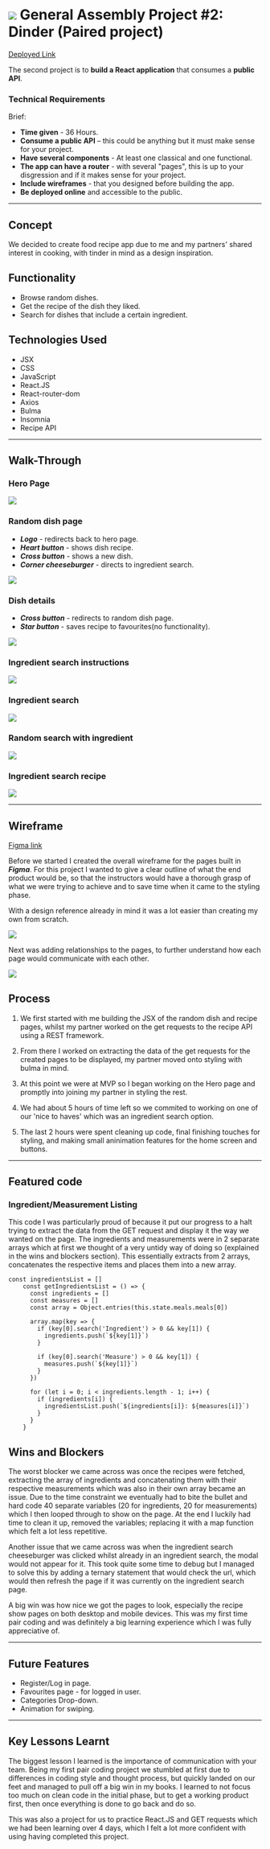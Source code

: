 # ![](https://ga-dash.s3.amazonaws.com/production/assets/logo-9f88ae6c9c3871690e33280fcf557f33.png) General Assembly Project #2: Dinder (Paired project)

<a href="https://dinder-for-recipes.netlify.app/">Deployed Link<a/>

The second project is to **build a React application** that consumes a **public API**.

### Technical Requirements

Brief:

* **Time given** - 36 Hours.
* **Consume a public API** – this could be anything but it must make sense for your project.
* **Have several components** - At least one classical and one functional.
* **The app can have a router** - with several "pages", this is up to your disgression and if it makes sense for your project.
* **Include wireframes** - that you designed before building the app.
* **Be deployed online** and accessible to the public.

---

## Concept

We decided to create food recipe app due to me and my partners' shared interest in cooking, with tinder in mind as a design inspiration.

## Functionality

* Browse random dishes.
* Get the recipe of the dish they liked.
* Search for dishes that include a certain ingredient.

## Technologies Used
* JSX
* CSS
* JavaScript
* React.JS
* React-router-dom
* Axios
* Bulma
* Insomnia
* Recipe API

---

## Walk-Through

### Hero Page

<img src="https://imgur.com/r71gXD8.jpg">

### Random dish page
* ***Logo*** - redirects back to hero page.
* ***Heart button*** - shows dish recipe.
* ***Cross button*** - shows a new dish.
* ***Corner cheeseburger*** - directs to ingredient search.

<img src="https://imgur.com/axNd9hd.jpg">

### Dish details
* ***Cross button*** - redirects to random dish page.
* ***Star button*** - saves recipe to favourites(no functionality).

<img src="https://imgur.com/hAnslLr.jpg">

### Ingredient search instructions

<img src="https://imgur.com/vSNfDUJ.jpg">

### Ingredient search

<img src="https://imgur.com/VgOqxgG.jpg">

### Random search with ingredient

<img src="https://imgur.com/JqRcoCq.jpg">

### Ingredient search recipe

<img src="https://imgur.com/UhDqLTa.jpg">

---

## Wireframe

<a href="https://www.figma.com/file/Y1gbyc00bHPZqZpkZwb8Jd/Dinder?node-id=0%3A1">Figma link<a/>

Before we started I created the overall wireframe for the pages built in ***Figma***. For this project I wanted to give a clear outline of what the end product would be, so that the instructors would have a thorough grasp of what we were trying to achieve and to save time when it came to the styling phase.

With a design reference already in mind it was a lot easier than creating my own from scratch. 

<img src="https://imgur.com/Cm3pUA2.jpg">

Next was adding relationships to the pages, to further understand how each page would communicate with each other. 

<img src="https://imgur.com/qGgIl8q.jpg">

## Process

1. We first started with me building the JSX of the random dish and recipe pages, whilst my partner worked on the get requests to the recipe API using a REST framework.

2. From there I worked on extracting the data of the get requests for the created pages to be displayed, my partner moved onto styling with bulma in mind.

3. At this point we were at MVP so I began working on the Hero page and promptly into joining my partner in styling the rest.

4. We had about 5 hours of time left so we commited to working on one of our 'nice to haves' which was an ingredient search option.

5. The last 2 hours were spent cleaning up code, final finishing touches for styling, and making small aninimation features for the home screen and buttons.

---

## Featured code

### Ingredient/Measurement Listing

This code I was particularly proud of because it put our progress to a halt trying to extract the data from the GET request and display it the way we wanted on the page. The ingredients and measurements were in 2 separate arrays which at first we thought of a very untidy way of doing so (explained in the wins and blockers section). This essentially extracts from 2 arrays, concatenates the respective items and places them into a new array.

```
const ingredientsList = []
    const getIngredientsList = () => {
      const ingredients = []
      const measures = []
      const array = Object.entries(this.state.meals.meals[0])
      
      array.map(key => {
        if (key[0].search('Ingredient') > 0 && key[1]) {
          ingredients.push(`${key[1]}`)
        }
        
        if (key[0].search('Measure') > 0 && key[1]) {
          measures.push(`${key[1]}`)
        }
      })
      
      for (let i = 0; i < ingredients.length - 1; i++) {
        if (ingredients[i]) {
          ingredientsList.push(`${ingredients[i]}: ${measures[i]}`)
        }
      }
    }
```



## Wins and Blockers

The worst blocker we came across was once the recipes were fetched, extracting the array of ingredients and concatenating them with their respective measurements which was also in their own array became an issue. Due to the time constraint we eventually had to bite the bullet and hard code 40 separate variables (20 for ingredients, 20 for measurements) which I then looped through to show on the page. At the end I luckily had time to clean it up, removed the variables; replacing it with a map function which felt a lot less repetitive.

Another issue that we came across was when the ingredient search cheeseburger was clicked whilst already in an ingredient search, the modal would not appear for it. This took quite some time to debug but I managed to solve this by adding a ternary statement that would check the url, which would then refresh the page if it was currently on the ingredient search page.

A big win was how nice we got the pages to look, especially the recipe show pages on both desktop and mobile devices. This was my first time pair coding and was definitely a big learning experience which I was fully appreciative of.

---

## Future Features

* Register/Log in page.
* Favourites page - for logged in user.
* Categories Drop-down.
* Animation for swiping.

---

## Key Lessons Learnt

The biggest lesson I learned is the importance of communication with your team. Being my first pair coding project we stumbled at first due to differences in coding style and thought process, but quickly landed on our feet and managed to pull off a big win in my books. I learned to not focus too much on clean code in the initial phase, but to get a working product first, then once everything is done to go back and do so.

This was also a project for us to practice React.JS and GET requests which we had been learning over 4 days, which I felt a lot more confident with using having completed this project.





